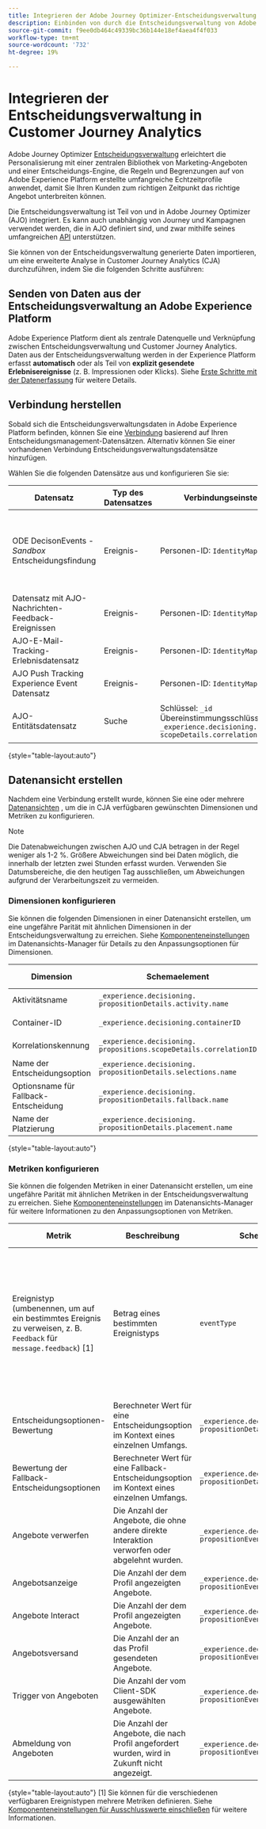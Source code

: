 ```yaml
---
title: Integrieren der Adobe Journey Optimizer-Entscheidungsverwaltung mit Customer Journey Analytics (CJA)
description: Einbinden von durch die Entscheidungsverwaltung von Adobe Journey Optimizer generierten Daten und Analysieren mit Analysis Workspace in Customer Journey Analytics.
source-git-commit: f9ee0db464c49339bc36b144e18ef4aea4f4f033
workflow-type: tm+mt
source-wordcount: '732'
ht-degree: 19%

---
```


# Integrieren der Entscheidungsverwaltung in Customer Journey Analytics


Adobe Journey Optimizer [Entscheidungsverwaltung](https://experienceleague.adobe.com/docs/journey-optimizer/using/offer-decisioning/get-started-decision/starting-offer-decisioning.html?lang=en) erleichtert die Personalisierung mit einer zentralen Bibliothek von Marketing-Angeboten und einer Entscheidungs-Engine, die Regeln und Begrenzungen auf von Adobe Experience Platform erstellte umfangreiche Echtzeitprofile anwendet, damit Sie Ihren Kunden zum richtigen Zeitpunkt das richtige Angebot unterbreiten können.

Die Entscheidungsverwaltung ist Teil von und in Adobe Journey Optimizer (AJO) integriert. Es kann auch unabhängig von Journey und Kampagnen verwendet werden, die in AJO definiert sind, und zwar mithilfe seines umfangreichen [API](https://experienceleague.adobe.com/docs/journey-optimizer/using/offer-decisioning/api-reference/getting-started.html?lang=en) unterstützen.

Sie können von der Entscheidungsverwaltung generierte Daten importieren, um eine erweiterte Analyse in Customer Journey Analytics (CJA) durchzuführen, indem Sie die folgenden Schritte ausführen:

## Senden von Daten aus der Entscheidungsverwaltung an Adobe Experience Platform

Adobe Experience Platform dient als zentrale Datenquelle und Verknüpfung zwischen Entscheidungsverwaltung und Customer Journey Analytics. Daten aus der Entscheidungsverwaltung werden in der Experience Platform erfasst **automatisch** oder als Teil von **explizit gesendete Erlebnisereignisse** (z. B. Impressionen oder Klicks). Siehe [Erste Schritte mit der Datenerfassung](https://experienceleague.adobe.com/docs/journey-optimizer/using/offer-decisioning/collect-event-data/data-collection.html?lang=en) für weitere Details.

## Verbindung herstellen

Sobald sich die Entscheidungsverwaltungsdaten in Adobe Experience Platform befinden, können Sie eine [Verbindung](https://experienceleague.adobe.com/docs/analytics-platform/using/cja-connections/create-connection.html?lang=de) basierend auf Ihren Entscheidungsmanagement-Datensätzen. Alternativ können Sie einer vorhandenen Verbindung Entscheidungsverwaltungsdatensätze hinzufügen.

Wählen Sie die folgenden Datensätze aus und konfigurieren Sie sie:

| Datensatz | Typ des Datensatzes | Verbindungseinstellungen | Beschreibung |
| --- | --- | --- | --- |
| ODE DecisonEvents - _Sandbox_ Entscheidungsfindung | Ereignis-   | Personen-ID: `IdentityMap` | Enthält automatisch generierte Daten für Entscheidungsereignisse in der Entscheidungsverwaltung. _Sandbox_ bezieht sich auf den spezifischen Sandbox-Namen. |
| Datensatz mit AJO-Nachrichten-Feedback-Ereignissen | Ereignis-   | Personen-ID: `IdentityMap` | Enthält Ereignisse zum Nachrichtenversand. |
| AJO-E-Mail-Tracking-Erlebnisdatensatz | Ereignis-   | Personen-ID: `IdentityMap` | Enthält E-Mail-Tracking-Ereignisse. |
| AJO Push Tracking Experience Event Datensatz | Ereignis-   | Personen-ID: `IdentityMap` | Enthält Push-Tracking-Ereignisse. |
| AJO-Entitätsdatensatz | Suche | Schlüssel: `_id`<br>Übereinstimmungsschlüssel: `_experience.decisioning.propositions.`<br>`scopeDetails.correlationID` | Enthält Classifications, die Journey- und Campaign-Metadaten mit allen AJO-Ereignisdaten verknüpfen. |

{style="table-layout:auto"}

## Datenansicht erstellen

Nachdem eine Verbindung erstellt wurde, können Sie eine oder mehrere [Datenansichten](https://experienceleague.adobe.com/docs/analytics-platform/using/cja-dataviews/create-dataview.html?lang=de) , um die in CJA verfügbaren gewünschten Dimensionen und Metriken zu konfigurieren.

>[!NOTE]
>
>Die Datenabweichungen zwischen AJO und CJA betragen in der Regel weniger als 1-2 %. Größere Abweichungen sind bei Daten möglich, die innerhalb der letzten zwei Stunden erfasst wurden. Verwenden Sie Datumsbereiche, die den heutigen Tag ausschließen, um Abweichungen aufgrund der Verarbeitungszeit zu vermeiden.

### Dimensionen konfigurieren

Sie können die folgenden Dimensionen in einer Datenansicht erstellen, um eine ungefähre Parität mit ähnlichen Dimensionen in der Entscheidungsverwaltung zu erreichen. Siehe [Komponenteneinstellungen](/help/data-views/component-settings/overview.md) im Datenansichts-Manager für Details zu den Anpassungsoptionen für Dimensionen.

| Dimension | Schemaelement | Einstellungen der Komponente |
| --- | --- | --- |
| Aktivitätsname | `_experience.decisioning.`<br/>`propositionDetails.activity.name` | Komponententyp: Dimension |
| Container-ID | `_experience.decisioning.containerID` | Komponententyp: Dimension |
| Korrelationskennung | `_experience.decisioning.`<br/>`propositions.scopeDetails.correlationID` | Komponententyp: Dimension |
| Name der Entscheidungsoption | `_experience.decisioning.`<br/>`propositionDetails.selections.name` | Komponententyp: Dimension |
| Optionsname für Fallback-Entscheidung | `_experience.decisioning.`<br/>`propositionDetails.fallback.name` | Komponententyp: Dimension |
| Name der Platzierung | `_experience.decisioning.`<br/>`propositionDetails.placement.name` | Komponententyp: Dimension |

{style="table-layout:auto"}


### Metriken konfigurieren

Sie können die folgenden Metriken in einer Datenansicht erstellen, um eine ungefähre Parität mit ähnlichen Metriken in der Entscheidungsverwaltung zu erreichen. Siehe [Komponenteneinstellungen](/help/data-views/component-settings/overview.md) im Datenansichts-Manager für weitere Informationen zu den Anpassungsoptionen von Metriken.

| Metrik | Beschreibung | Schemaelement | Einstellungen der Komponente |
| --- | --- | --- | --- |
| Ereignistyp (umbenennen, um auf ein bestimmtes Ereignis zu verweisen, z. B. `Feedback` für `message.feedback`) [1] | Betrag eines bestimmten Ereignistyps | `eventType` | Komponententyp: Metrik<br/>**[!UICONTROL Einschlusswerte festlegen ]**: on<br/>**[!UICONTROL Übereinstimmung]**: [!UICONTROL Wenn alle Kriterien erfüllt sind]<br/>**[!UICONTROL Kriterien ]**:**[!UICONTROL  Gleich ]**`message.feedback` |
| Entscheidungsoptionen-Bewertung | Berechneter Wert für eine Entscheidungsoption im Kontext eines einzelnen Umfangs. | `_experience.decisioning.`<br/>`propositionDetails.selections.score` | Komponententyp: Metrik |
| Bewertung der Fallback-Entscheidungsoptionen | Berechneter Wert für eine Fallback-Entscheidungsoption im Kontext eines einzelnen Umfangs. | `_experience.decisioning.`<br/>`propositionDetails.fallback.score` | Komponententyp: Metrik |
| Angebote verwerfen | Die Anzahl der Angebote, die ohne andere direkte Interaktion verworfen oder abgelehnt wurden. | `_experience.decisioning.`<br/>`propositionEventType.display` | Komponententyp: Metrik |
| Angebotsanzeige | Die Anzahl der dem Profil angezeigten Angebote. | `_experience.decisioning.`<br/>`propositionEventType.display` | Komponententyp: Metrik |
| Angebote Interact | Die Anzahl der dem Profil angezeigten Angebote. | `_experience.decisioning.`<br/>`propositionEventType.interact` | Komponententyp: Metrik |
| Angebotsversand | Die Anzahl der an das Profil gesendeten Angebote. | `_experience.decisioning.`<br/>`propositionEventType.send` | Komponententyp: Metrik |
| Trigger von Angeboten | Die Anzahl der vom Client-SDK ausgewählten Angebote. | `_experience.decisioning.`<br/>`propositionEventType.trigger` | Komponententyp: Metrik |
| Abmeldung von Angeboten | Die Anzahl der Angebote, die nach Profil angefordert wurden, wird in Zukunft nicht angezeigt. | `_experience.decisioning.`<br/>`propositionEventType.trigger` | Komponententyp: Metrik |

{style="table-layout:auto"}
[1] Sie können für die verschiedenen verfügbaren Ereignistypen mehrere Metriken definieren. Siehe [Komponenteneinstellungen für Ausschlusswerte einschließen](/help/data-views/component-settings/include-exclude-values.md) für weitere Informationen.
